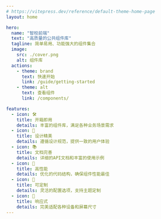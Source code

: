 ```yaml
---
# https://vitepress.dev/reference/default-theme-home-page
layout: home

hero:
  name: "智校前端"
  text: "高质量的公共组件库"
  tagline: 简单易用、功能强大的组件集合
  image:
    src: ./cover.png
    alt: 组件库
  actions:
    - theme: brand
      text: 快速开始
      link: /guide/getting-started
    - theme: alt
      text: 查看组件
      link: /components/

features:
  - icon: 🛠️
    title: 开箱即用
    details: 丰富的组件库，满足各种业务场景需求
  - icon: 🎨
    title: 设计精美
    details: 遵循设计规范，提供一致的用户体验
  - icon: 📚
    title: 文档完善
    details: 详细的API文档和丰富的使用示例
  - icon: 🚀
    title: 高性能
    details: 优化的代码结构，确保组件性能最佳
  - icon: 🔧
    title: 可定制
    details: 灵活的配置选项，支持主题定制
  - icon: 📱
    title: 响应式
    details: 完美适配各种设备和屏幕尺寸
---
```


